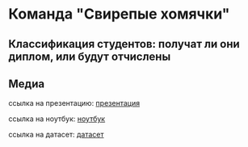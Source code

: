 # Команда "Свирепые хомячки"
## Классификация студентов: получат ли они диплом, или будут отчислены 

## Медиа
ссылка на презентацию: [презентация](ССБ.pptx)

ссылка на ноутбук: [ноутбук](ССБ.ipynb)

ссылка на датасет: [датасет]([ноутбук](ССБ.ipynb))
